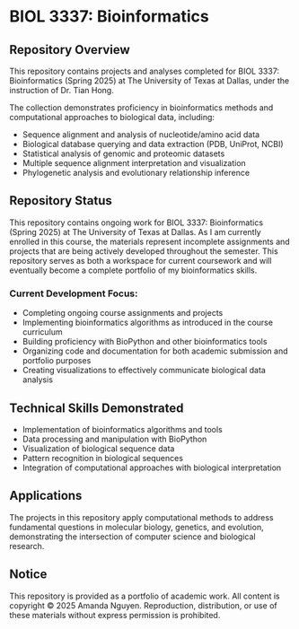 # BIOL 3337: Bioinformatics
## Repository Overview
This repository contains projects and analyses completed for BIOL 3337: Bioinformatics (Spring 2025) at The University of Texas at Dallas, under the instruction of Dr. Tian Hong.

The collection demonstrates proficiency in bioinformatics methods and computational approaches to biological data, including:

- Sequence alignment and analysis of nucleotide/amino acid data
- Biological database querying and data extraction (PDB, UniProt, NCBI)
- Statistical analysis of genomic and proteomic datasets
- Multiple sequence alignment interpretation and visualization
- Phylogenetic analysis and evolutionary relationship inference

## Repository Status
This repository contains ongoing work for BIOL 3337: Bioinformatics (Spring 2025) at The University of Texas at Dallas. As I am currently enrolled in this course, the materials represent incomplete assignments and projects that are being actively developed throughout the semester. This repository serves as both a workspace for current coursework and will eventually become a complete portfolio of my bioinformatics skills.

### Current Development Focus:
- Completing ongoing course assignments and projects
- Implementing bioinformatics algorithms as introduced in the course curriculum
- Building proficiency with BioPython and other bioinformatics tools
- Organizing code and documentation for both academic submission and portfolio purposes
- Creating visualizations to effectively communicate biological data analysis

## Technical Skills Demonstrated

- Implementation of bioinformatics algorithms and tools
- Data processing and manipulation with BioPython
- Visualization of biological sequence data
- Pattern recognition in biological sequences
- Integration of computational approaches with biological interpretation

## Applications
The projects in this repository apply computational methods to address fundamental questions in molecular biology, genetics, and evolution, demonstrating the intersection of computer science and biological research.

## Notice
This repository is provided as a portfolio of academic work. All content is copyright © 2025 Amanda Nguyen. Reproduction, distribution, or use of these materials without express permission is prohibited.
